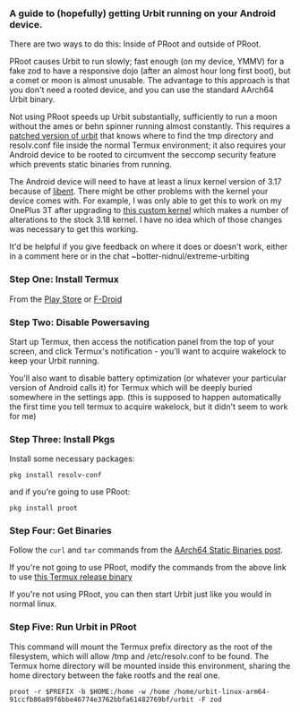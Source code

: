 ### A guide to (hopefully) getting Urbit running on your Android device.

There are two ways to do this: Inside of PRoot and outside of PRoot.

PRoot causes Urbit to run slowly; fast enough (on my device, YMMV) for a fake zod to have a responsive dojo (after an almost hour long first boot), but a comet or moon is almost unusable. The advantage to this approach is that you don't need a rooted device, and you can use the standard AArch64 Urbit binary.

Not using PRoot speeds up Urbit substantially, sufficiently to run a moon without the ames or behn spinner running almost constantly. This requires a [patched version of urbit](https://github.com/botter-nidnul/urbit/releases/tag/termux-v0.10.4) that knows where to find the tmp directory and resolv.conf file inside the normal Termux environment; it also requires your Android device to be rooted to circumvent the seccomp security feature which prevents static binaries from running.

The Android device will need to have at least a linux kernel version of 3.17 because of [libent](https://github.com/urbit/libent). There might be other problems with the kernel your device comes with. For example, I was only able to get this to work on my OnePlus 3T after upgrading to [this custom kernel](https://forum.xda-developers.com/oneplus-3/oneplus-3--3t-cross-device-development/r1b1-arter97-kernel-oneplus-3-3t-t4054539) which makes a number of alterations to the stock 3.18 kernel. I have no idea which of those changes was necessary to get this working. 

It'd be helpful if you give feedback on where it does or doesn't work, either in a comment here or in the chat ~botter-nidnul/extreme-urbiting

### Step One: Install Termux

From the [Play Store](https://play.google.com/store/apps/details?id=com.termux) or 
[F-Droid](https://f-droid.org/repository/browse/?fdid=com.termux)

### Step Two: Disable Powersaving

Start up Termux, then access the notification panel from the top of your screen, and click Termux's notification - you'll want to acquire wakelock to keep your Urbit running.

You'll also want to disable battery optimization (or whatever your particular version of Android calls it) for Termux which will be deeply buried somewhere in the settings app. (this is supposed to happen automatically the first time you tell termux to acquire wakelock, but it didn't seem to work for me)

### Step Three: Install Pkgs

Install some necessary packages:

`pkg install resolv-conf`

and if you're going to use PRoot:

`pkg install proot`

### Step Four: Get Binaries

Follow the `curl` and `tar` commands from the [AArch64 Static Binaries post](https://gist.github.com/botter-nidnul/465499df5e1da79454ec2f1dd6ec766f).

If you're not going to use PRoot, modify the commands from the above link to use [this Termux release binary](https://github.com/botter-nidnul/urbit/releases/download/termux-v0.10.4/urbit-v0.10.4-termux-arm64.tgz)

If you're not using PRoot, you can then start Urbit just like you would in normal linux.

### Step Five: Run Urbit in PRoot

This command will mount the Termux prefix directory as the root of the filesystem, which will allow /tmp and /etc/resolv.conf to be found. The Termux home directory will be mounted inside this environment, sharing the home directory between the fake rootfs and the real one.

`proot -r $PREFIX -b $HOME:/home -w /home /home/urbit-linux-arm64-91ccfb86a89f6bbe46774e3762bbfa61482769bf/urbit -F zod`
